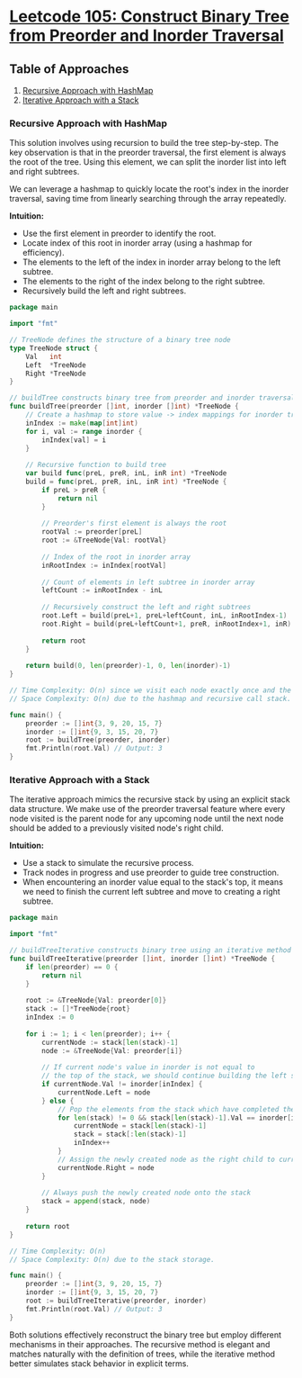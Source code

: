 # [Leetcode 105: Construct Binary Tree from Preorder and Inorder Traversal](https://leetcode.com/problems/construct-binary-tree-from-preorder-and-inorder-traversal/)

## Table of Approaches
1. [Recursive Approach with HashMap](#recursive-approach-with-hashmap)
2. [Iterative Approach with a Stack](#iterative-approach-with-a-stack)

### Recursive Approach with HashMap

This solution involves using recursion to build the tree step-by-step. The key observation is that in the preorder traversal, the first element is always the root of the tree. Using this element, we can split the inorder list into left and right subtrees. 

We can leverage a hashmap to quickly locate the root's index in the inorder traversal, saving time from linearly searching through the array repeatedly.

**Intuition:**
- Use the first element in preorder to identify the root.
- Locate index of this root in inorder array (using a hashmap for efficiency).
- The elements to the left of the index in inorder array belong to the left subtree.
- The elements to the right of the index belong to the right subtree.
- Recursively build the left and right subtrees.

```go
package main

import "fmt"

// TreeNode defines the structure of a binary tree node
type TreeNode struct {
    Val   int
    Left  *TreeNode
    Right *TreeNode
}

// buildTree constructs binary tree from preorder and inorder traversal using recursion
func buildTree(preorder []int, inorder []int) *TreeNode {
    // Create a hashmap to store value -> index mappings for inorder traversal
    inIndex := make(map[int]int)
    for i, val := range inorder {
        inIndex[val] = i
    }
    
    // Recursive function to build tree 
    var build func(preL, preR, inL, inR int) *TreeNode
    build = func(preL, preR, inL, inR int) *TreeNode {
        if preL > preR {
            return nil
        }
        
        // Preorder's first element is always the root
        rootVal := preorder[preL]
        root := &TreeNode{Val: rootVal}
        
        // Index of the root in inorder array
        inRootIndex := inIndex[rootVal]
        
        // Count of elements in left subtree in inorder array
        leftCount := inRootIndex - inL
        
        // Recursively construct the left and right subtrees
        root.Left = build(preL+1, preL+leftCount, inL, inRootIndex-1)
        root.Right = build(preL+leftCount+1, preR, inRootIndex+1, inR)
        
        return root
    }
    
    return build(0, len(preorder)-1, 0, len(inorder)-1)
}

// Time Complexity: O(n) since we visit each node exactly once and the hashmap allows O(1) access.
// Space Complexity: O(n) due to the hashmap and recursive call stack.

func main() {
    preorder := []int{3, 9, 20, 15, 7}
    inorder := []int{9, 3, 15, 20, 7}
    root := buildTree(preorder, inorder)
    fmt.Println(root.Val) // Output: 3
}
```

### Iterative Approach with a Stack

The iterative approach mimics the recursive stack by using an explicit stack data structure. We make use of the preorder traversal feature where every node visited is the parent node for any upcoming node until the next node should be added to a previously visited node's right child.

**Intuition:**
- Use a stack to simulate the recursive process.
- Track nodes in progress and use preorder to guide tree construction.
- When encountering an inorder value equal to the stack's top, it means we need to finish the current left subtree and move to creating a right subtree.

```go
package main

import "fmt"

// buildTreeIterative constructs binary tree using an iterative method
func buildTreeIterative(preorder []int, inorder []int) *TreeNode {
    if len(preorder) == 0 {
        return nil
    }
    
    root := &TreeNode{Val: preorder[0]}
    stack := []*TreeNode{root}
    inIndex := 0
    
    for i := 1; i < len(preorder); i++ {
        currentNode := stack[len(stack)-1]
        node := &TreeNode{Val: preorder[i]}
        
        // If current node's value in inorder is not equal to
        // the top of the stack, we should continue building the left subtree
        if currentNode.Val != inorder[inIndex] {
            currentNode.Left = node
        } else {
            // Pop the elements from the stack which have completed their left subtree
            for len(stack) != 0 && stack[len(stack)-1].Val == inorder[inIndex] {
                currentNode = stack[len(stack)-1]
                stack = stack[:len(stack)-1]
                inIndex++
            }
            // Assign the newly created node as the right child to currentNode
            currentNode.Right = node
        }
        
        // Always push the newly created node onto the stack
        stack = append(stack, node)
    }
    
    return root
}

// Time Complexity: O(n)
// Space Complexity: O(n) due to the stack storage.

func main() {
    preorder := []int{3, 9, 20, 15, 7}
    inorder := []int{9, 3, 15, 20, 7}
    root := buildTreeIterative(preorder, inorder)
    fmt.Println(root.Val) // Output: 3
}
```

Both solutions effectively reconstruct the binary tree but employ different mechanisms in their approaches. The recursive method is elegant and matches naturally with the definition of trees, while the iterative method better simulates stack behavior in explicit terms.

